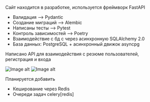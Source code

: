Сайт находится в разработке, используется фреймворк FastAPI

- Валидация --> Pydantic
- Создание миграций --> Alembic
- Написаны тесты --> Pytest
- Контроль зависимостей --> Poetry
- Взаимодействие с бд с через асинхронную SQLAlchemy 2.0
- База данных: PostgreSQL + асинхронный движок asyncpg

Написано API для взаимодействия с резюме пользователей, регистрация и входа

![Image alt](https://github.com/TetherOne/head_hunter/raw/master/photoes_for_github/img_2.png)
![Image alt](https://github.com/TetherOne/head_hunter/raw/master/photoes_for_github/img_1.png)

Планируется добавить
- Кеширование через Redis
- Очереди задач celery[redis]
